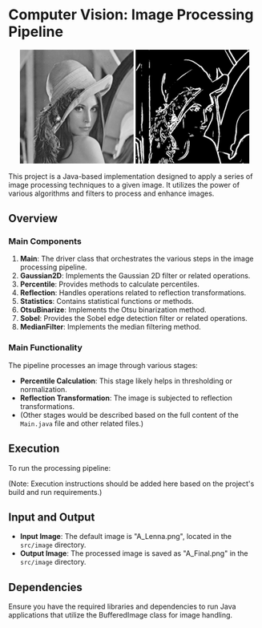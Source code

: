 Computer Vision: Image Processing Pipeline
==========================================
<p align="center">
  <img src="src/image/A_Lenna.png" alt="A Lenna Image" width="45%" />
  <img src="src/image/A_Final.png" alt="A Final Image" width="45%" />
</p>

This project is a Java-based implementation designed to apply a series of image processing techniques to a given image. It utilizes the power of various algorithms and filters to process and enhance images.

## Overview

### Main Components

1. **Main**: The driver class that orchestrates the various steps in the image processing pipeline.
2. **Gaussian2D**: Implements the Gaussian 2D filter or related operations.
3. **Percentile**: Provides methods to calculate percentiles.
4. **Reflection**: Handles operations related to reflection transformations.
5. **Statistics**: Contains statistical functions or methods.
6. **OtsuBinarize**: Implements the Otsu binarization method.
7. **Sobel**: Provides the Sobel edge detection filter or related operations.
8. **MedianFilter**: Implements the median filtering method.

### Main Functionality

The pipeline processes an image through various stages:
- **Percentile Calculation**: This stage likely helps in thresholding or normalization.
- **Reflection Transformation**: The image is subjected to reflection transformations.
- (Other stages would be described based on the full content of the `Main.java` file and other related files.)

## Execution

To run the processing pipeline:

(Note: Execution instructions should be added here based on the project's build and run requirements.)

## Input and Output

- **Input Image**: The default image is "A_Lenna.png", located in the `src/image` directory.
- **Output Image**: The processed image is saved as "A_Final.png" in the `src/image` directory.

## Dependencies

Ensure you have the required libraries and dependencies to run Java applications that utilize the BufferedImage class for image handling.


